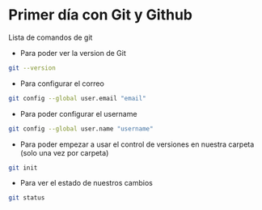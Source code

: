 # Primer día con Git y Github

Lista de comandos de git

* Para poder ver la version de Git

```bash
git --version
```

* Para configurar el correo
```bash
git config --global user.email "email"
```

* Para poder configurar el username
```bash
git config --global user.name "username"
```

* Para poder empezar a usar el control de versiones en nuestra carpeta (solo una vez por carpeta)
```bash
git init
```

* Para ver el estado de nuestros cambios
```bash
git status
```
